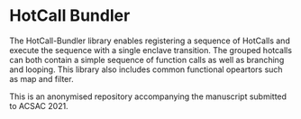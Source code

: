 # HotCall Bundler

The HotCall-Bundler library enables registering a sequence of HotCalls and execute the sequence with a single enclave transition. 
The grouped hotcalls can both contain a simple sequence of function calls as well as branching and looping. 
This library also includes common functional opeartors such as map and filter. 

This is an anonymised repository accompanying the manuscript submitted to ACSAC 2021.


